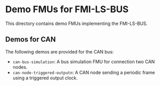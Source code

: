 # Demo FMUs for FMI-LS-BUS

This directory contains demo FMUs implementing the FMI-LS-BUS.

## Demos for CAN

The following demos are provided for the CAN bus:

- `can-bus-simulation`:
    A bus simulation FMU for connection two CAN nodes.
- `can-node-triggered-outputn`:
    A CAN node sending a periodic frame using a triggered output clock.